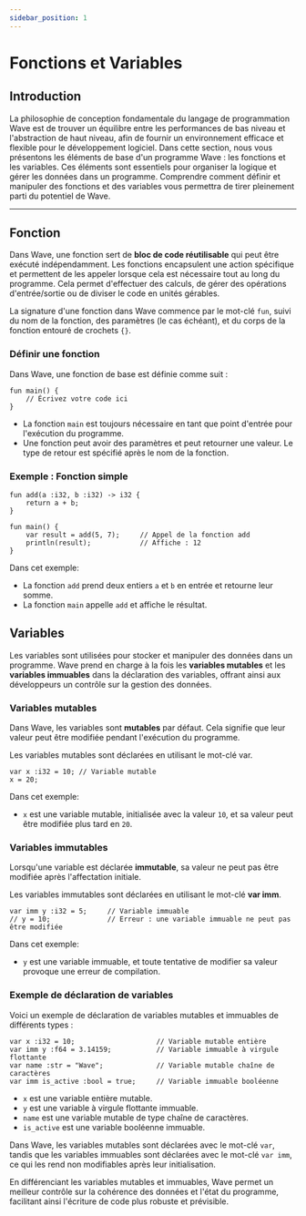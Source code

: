 ```yaml
---
sidebar_position: 1
---
```


# Fonctions et Variables

## Introduction

La philosophie de conception fondamentale du langage de programmation Wave est de trouver un équilibre entre les performances de bas niveau et l'abstraction de haut niveau, afin de fournir un environnement efficace et flexible pour le développement logiciel.
Dans cette section, nous vous présentons les éléments de base d'un programme Wave : les fonctions et les variables. 
Ces éléments sont essentiels pour organiser la logique et gérer les données dans un programme.
Comprendre comment définir et manipuler des fonctions et des variables vous permettra de tirer pleinement parti du potentiel de Wave.

---

## Fonction
Dans Wave, une fonction sert de **bloc de code réutilisable** qui peut être exécuté indépendamment.
Les fonctions encapsulent une action spécifique et permettent de les appeler lorsque cela est nécessaire tout au long du programme.
Cela permet d'effectuer des calculs, de gérer des opérations d'entrée/sortie ou de diviser le code en unités gérables.

La signature d'une fonction dans Wave commence par le mot-clé `fun`, suivi du nom de la fonction, des paramètres (le cas échéant), et du corps de la fonction entouré de crochets `{}`.

### Définir une fonction
Dans Wave, une fonction de base est définie comme suit :

```wave
fun main() {
    // Écrivez votre code ici
}
```

* La fonction `main` est toujours nécessaire en tant que point d'entrée pour l'exécution du programme.
* Une fonction peut avoir des paramètres et peut retourner une valeur. Le type de retour est spécifié après le nom de la fonction.

### Exemple : Fonction simple

```wave
fun add(a :i32, b :i32) -> i32 {
    return a + b;
}

fun main() {
    var result = add(5, 7);     // Appel de la fonction add
    println(result);            // Affiche : 12
}
```

Dans cet exemple:

* La fonction `add` prend deux entiers `a` et `b` en entrée et retourne leur somme.
* La fonction `main` appelle `add` et affiche le résultat.

## Variables
Les variables sont utilisées pour stocker et manipuler des données dans un programme.
Wave prend en charge à la fois les **variables mutables** et les **variables immuables** dans la déclaration des variables, offrant ainsi aux développeurs un contrôle sur la gestion des données.

### Variables mutables
Dans Wave, les variables sont **mutables** par défaut. Cela signifie que leur valeur peut être modifiée pendant l'exécution du programme.

Les variables mutables sont déclarées en utilisant le mot-clé var.
```wave
var x :i32 = 10; // Variable mutable
x = 20;
```

Dans cet exemple:
* `x` est une variable mutable, initialisée avec la valeur `10`, et sa valeur peut être modifiée plus tard en `20`.

### Variables immutables
Lorsqu'une variable est déclarée **immutable**, sa valeur ne peut pas être modifiée après l'affectation initiale.

Les variables immutables sont déclarées en utilisant le mot-clé **var imm**.
```wave
var imm y :i32 = 5;     // Variable immuable
// y = 10;              // Erreur : une variable immuable ne peut pas être modifiée
```

Dans cet exemple:
* `y` est une variable immuable, et toute tentative de modifier sa valeur provoque une erreur de compilation.

### Exemple de déclaration de variables
Voici un exemple de déclaration de variables mutables et immuables de différents types :

```wave
var x :i32 = 10;                    // Variable mutable entière
var imm y :f64 = 3.14159;           // Variable immuable à virgule flottante
var name :str = "Wave";             // Variable mutable chaîne de caractères
var imm is_active :bool = true;     // Variable immuable booléenne
```

* `x` est une variable entière mutable.
* `y` est une variable à virgule flottante immuable.
* `name` est une variable mutable de type chaîne de caractères.
* `is_active` est une variable booléenne immuable.

Dans Wave, les variables mutables sont déclarées avec le mot-clé `var`, tandis que les variables immuables sont déclarées avec le mot-clé `var imm`, ce qui les rend non modifiables après leur initialisation.

En différenciant les variables mutables et immuables, Wave permet un meilleur contrôle sur la cohérence des données et l'état du programme, facilitant ainsi l'écriture de code plus robuste et prévisible.